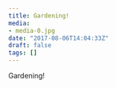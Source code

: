 ```yaml
---
title: Gardening!
media:
- media-0.jpg
date: "2017-08-06T14:04:33Z"
draft: false
tags: []
---
```

Gardening\!
